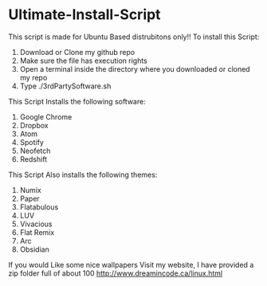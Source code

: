 # Ultimate-Install-Script
This script is made for Ubuntu Based distrubitons only!! 
To install this Script:
1. Download or Clone my github repo
2. Make sure the file has execution rights
3. Open a terminal inside the directory where you downloaded or cloned my repo
4. Type ./3rdPartySoftware.sh





This Script Installs the following software:
1. Google Chrome
2. Dropbox
3. Atom
4. Spotify
5. Neofetch
6. Redshift

This Script Also installs the following themes:
1. Numix
2. Paper
3. Flatabulous
4. LUV
5. Vivacious
6. Flat Remix
7. Arc
8. Obsidian

If you would Like some nice wallpapers Visit my website, I have provided a zip folder full of about 100
http://www.dreamincode.ca/linux.html
